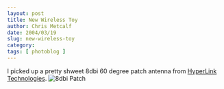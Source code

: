 ```yaml
---
layout: post
title: New Wireless Toy
author: Chris Metcalf
date: 2004/03/19
slug: new-wireless-toy
category: 
tags: [ photoblog ]
---
```


I picked up a pretty shweet 8dbi 60 degree patch antenna from <a href="http://www.hyperlinktech.com/">HyperLink Technologies</a>.
<img src="/uploads//Set79_01.jpg" alt="8dbi Patch" />
